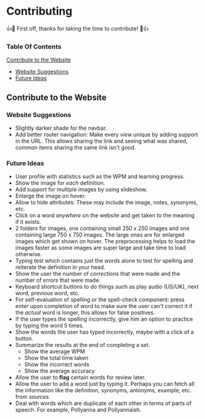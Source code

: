 # Contributing

:+1::tada: First off, thanks for taking the time to contribute! :tada::+1:

### Table Of Contents

[Contribute to the Website](#contribute-to-the-website)
  * [Website Suggestions](#website-suggestions)
  * [Future Ideas](#future-ideas)


## Contribute to the Website

### Website Suggestions

* Slightly darker shade for the navbar.
* Add better router navigation: Make every _view_ unique by adding support in the URL. This allows sharing the link and seeing what was shared, common items sharing the same link isn't good.

### Future Ideas

* User profile with statistics such as the WPM and learning progress.
* Show the image for _each_ definition.
* Add support for multiple images by using slideshow.
* Enlarge the image on hover.
* Allow to hide attributes: These may include the image, notes, synonyms, etc.
* Click on a word _anywhere_ on the website and get taken to the meaning if it exists.
* 2 folders for images, one containing small 250 x 250 images and one containing large 750 x 750 images. The large ones are for enlarged images which get shown on hover. The preprocessing helps to load the images faster as some images are super large and take time to load otherwise.
* Typing test which contains just the _words_ alone to test for spelling and reiterate the definition in your head.
* Show the user the number of _corrections_ that were made and the number of _errors_ that were made.
* Keyboard shortcut buttons to do things such as play audio (US/UK), next word, previous word, etc.
* For self-evaluation of spelling or the spell-check component: press enter upon completion of word to make sure the user can't correct it if the _actual_ word is longer, this allows for false positives.
* If the user types the spelling incorrectly, give him an option to practice by typing the word 5 times.
* Show the words the user has typed incorrectly, maybe with a click of a button.
* Summarize the results at the end of completing a set.
	- Show the average WPM
	- Show the total time taken
	- Show the incorrect words
	- Show the average accuracy
* Allow the user to **flag** certain words for review later.
* Allow the user to add a word just by typing it. Perhaps you can fetch all the information like the definition, synonyms, antonyms, example, etc. from _sources_.
* Deal with words which are duplicate of each other in terms of parts of speech. For example, Pollyanna and Pollyannaish.